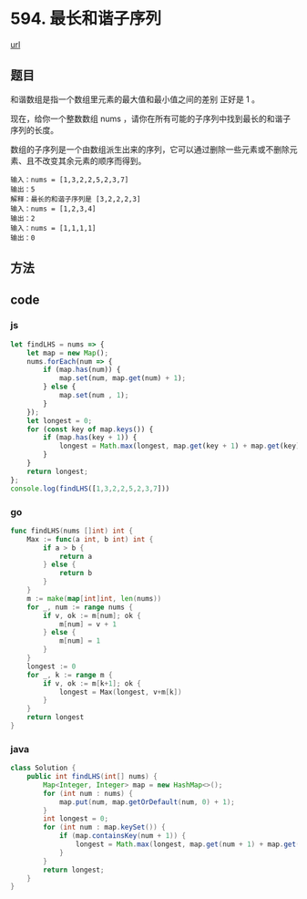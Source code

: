 # 594. 最长和谐子序列


[url](https://leetcode-cn.com/problems/can-place-flowers/)


## 题目
和谐数组是指一个数组里元素的最大值和最小值之间的差别 正好是 1 。

现在，给你一个整数数组 nums ，请你在所有可能的子序列中找到最长的和谐子序列的长度。

数组的子序列是一个由数组派生出来的序列，它可以通过删除一些元素或不删除元素、且不改变其余元素的顺序而得到。



```
输入：nums = [1,3,2,2,5,2,3,7]
输出：5
解释：最长的和谐子序列是 [3,2,2,2,3]
输入：nums = [1,2,3,4]
输出：2
输入：nums = [1,1,1,1]
输出：0
```

## 方法


## code

### js

```js
let findLHS = nums => {
    let map = new Map();
    nums.forEach(num => {
        if (map.has(num)) {
            map.set(num, map.get(num) + 1);
        } else {
            map.set(num , 1);
        }
    });
    let longest = 0;
    for (const key of map.keys()) {
        if (map.has(key + 1)) {
            longest = Math.max(longest, map.get(key + 1) + map.get(key));
        }
    }
    return longest;
};
console.log(findLHS([1,3,2,2,5,2,3,7]))
```

### go

```go
func findLHS(nums []int) int {
	Max := func(a int, b int) int {
		if a > b {
			return a
		} else {
			return b
		}
	}
	m := make(map[int]int, len(nums))
	for _, num := range nums {
		if v, ok := m[num]; ok {
			m[num] = v + 1
		} else {
			m[num] = 1
		}
	}
	longest := 0
	for _, k := range m {
		if v, ok := m[k+1]; ok {
			longest = Max(longest, v+m[k])
		}
	}
	return longest
}
```

### java

```java
class Solution {
    public int findLHS(int[] nums) {
        Map<Integer, Integer> map = new HashMap<>();
        for (int num : nums) {
            map.put(num, map.getOrDefault(num, 0) + 1);
        } 
        int longest = 0;
        for (int num : map.keySet()) {
            if (map.containsKey(num + 1)) {
                longest = Math.max(longest, map.get(num + 1) + map.get(num));
            }
        }
        return longest;
    }
}
```

